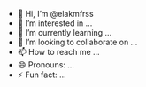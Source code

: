 - 👋 Hi, I’m @elakmfrss
- 👀 I’m interested in ...
- 🌱 I’m currently learning ...
- 💞️ I’m looking to collaborate on ...
- 📫 How to reach me ...
- 😄 Pronouns: ...
- ⚡ Fun fact: ...

<!---
elakmfrss/elakmfrss is a ✨ special ✨ repository because its `README.md` (this file) appears on your GitHub profile.
You can click the Preview link to take a look at your changes.
--->
